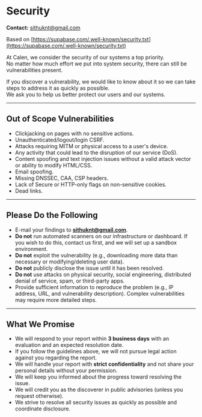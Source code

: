 # Security

**Contact:** sithuknt@gmail.com

Based on [https://supabase.com/.well-known/security.txt](https://supabase.com/.well-known/security.txt)

At Calen, we consider the security of our systems a top priority.  
No matter how much effort we put into system security, there can still be vulnerabilities present.

If you discover a vulnerability, we would like to know about it so we can take steps to address it as quickly as possible.  
We ask you to help us better protect our users and our systems.

---

## Out of Scope Vulnerabilities

- Clickjacking on pages with no sensitive actions.
- Unauthenticated/logout/login CSRF.
- Attacks requiring MITM or physical access to a user's device.
- Any activity that could lead to the disruption of our service (DoS).
- Content spoofing and text injection issues without a valid attack vector or ability to modify HTML/CSS.
- Email spoofing.
- Missing DNSSEC, CAA, CSP headers.
- Lack of Secure or HTTP-only flags on non-sensitive cookies.
- Dead links.

---

## Please Do the Following

- E-mail your findings to **sithuknt@gmail.com**.
- **Do not** run automated scanners on our infrastructure or dashboard. If you wish to do this, contact us first, and we will set up a sandbox environment.
- **Do not** exploit the vulnerability (e.g., downloading more data than necessary or modifying/deleting user data).
- **Do not** publicly disclose the issue until it has been resolved.
- **Do not** use attacks on physical security, social engineering, distributed denial of service, spam, or third-party apps.
- Provide sufficient information to reproduce the problem (e.g., IP address, URL, and vulnerability description). Complex vulnerabilities may require more detailed steps.

---

## What We Promise

- We will respond to your report within **3 business days** with an evaluation and an expected resolution date.
- If you follow the guidelines above, we will not pursue legal action against you regarding the report.
- We will handle your report with **strict confidentiality** and not share your personal details without your permission.
- We will keep you informed about the progress toward resolving the issue.
- We will credit you as the discoverer in public advisories (unless you request otherwise).
- We strive to resolve all security issues as quickly as possible and coordinate disclosure.
